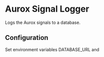 # Aurox Signal Logger

Logs the Aurox signals to a database.

## Configuration
Set environment variables DATABASE_URL and 

